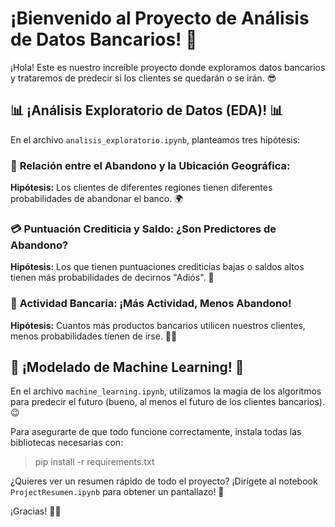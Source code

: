 # ¡Bienvenido al Proyecto de Análisis de Datos Bancarios! 🚀

¡Hola! Este es nuestro increíble proyecto donde exploramos datos bancarios y trataremos de predecir si los clientes se quedarán o se irán. 😎

## 📊 ¡Análisis Exploratorio de Datos (EDA)! 📊

En el archivo `analisis_exploratorio.ipynb`, planteamos tres hipótesis:

### 💼 **Relación entre el Abandono y la Ubicación Geográfica:**

**Hipótesis:** Los clientes de diferentes regiones tienen diferentes probabilidades de abandonar el banco. 🌍

### 💳 **Puntuación Crediticia y Saldo: ¿Son Predictores de Abandono?**

**Hipótesis:** Los que tienen puntuaciones crediticias bajas o saldos altos tienen más probabilidades de decirnos "Adiós". 💸

### 🏦 **Actividad Bancaria: ¡Más Actividad, Menos Abandono!**

**Hipótesis:** Cuantos más productos bancarios utilicen nuestros clientes, menos probabilidades tienen de irse. 🤹‍♂️

## 🤖 ¡Modelado de Machine Learning! 🧠

En el archivo `machine_learning.ipynb`, utilizamos la magia de los algoritmos para predecir el futuro (bueno, al menos el futuro de los clientes bancarios). 😉

Para asegurarte de que todo funcione correctamente, instala todas las bibliotecas necesarias con:

> pip install -r requirements.txt

¿Quieres ver un resumen rápido de todo el proyecto? ¡Dirígete al notebook `ProjectResumen.ipynb` para obtener un pantallazo! 📓

¡Gracias! 🎉🚀
